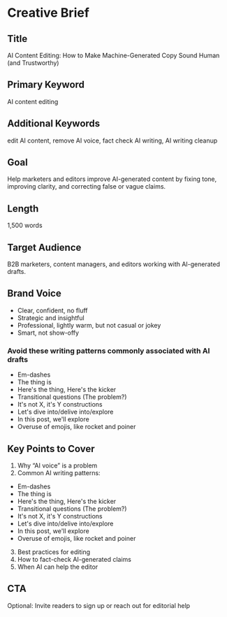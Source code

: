 # Creative Brief

## Title
AI Content Editing: How to Make Machine-Generated Copy Sound Human (and Trustworthy)

## Primary Keyword
AI content editing

## Additional Keywords
edit AI content, remove AI voice, fact check AI writing, AI writing cleanup

## Goal
Help marketers and editors improve AI-generated content by fixing tone, improving clarity, and correcting false or vague claims.

## Length
1,500 words

## Target Audience
B2B marketers, content managers, and editors working with AI-generated drafts.

## Brand Voice
- Clear, confident, no fluff
- Strategic and insightful
- Professional, lightly warm, but not casual or jokey
- Smart, not show-offy
### Avoid these writing patterns commonly associated with AI drafts

- Em-dashes
- The thing is
- Here's the thing, Here's the kicker
- Transitional questions (The problem?)
- It's not X, it's Y constructions
- Let's dive into/delive into/explore
- In this post, we'll explore
- Overuse of emojis, like rocket and poiner

## Key Points to Cover
1. Why “AI voice” is a problem
2. Common AI writing patterns:
- Em-dashes
- The thing is
- Here's the thing, Here's the kicker
- Transitional questions (The problem?)
- It's not X, it's Y constructions
- Let's dive into/delive into/explore
- In this post, we'll explore
- Overuse of emojis, like rocket and poiner

3. Best practices for editing
4. How to fact-check AI-generated claims
5. When AI can help the editor


## CTA
Optional: Invite readers to sign up or reach out for editorial help


